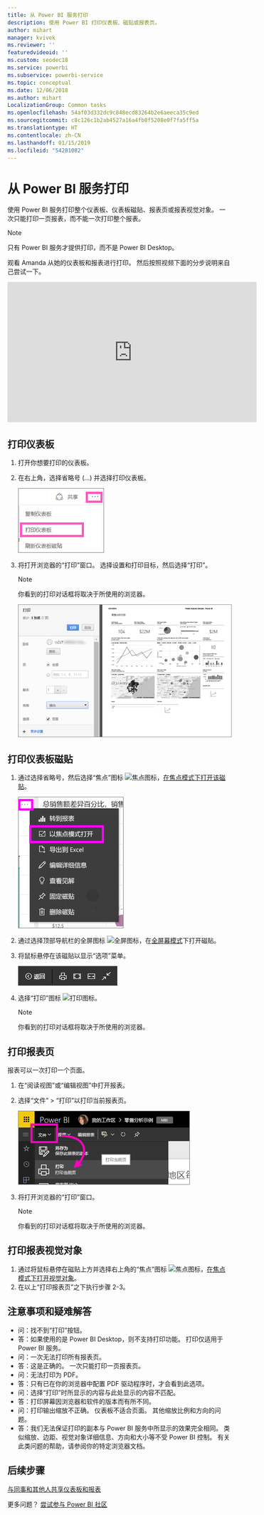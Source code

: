 ```yaml
---
title: 从 Power BI 服务打印
description: 使用 Power BI 打印仪表板、磁贴或报表页。
author: mihart
manager: kvivek
ms.reviewer: ''
featuredvideoid: ''
ms.custom: seodec18
ms.service: powerbi
ms.subservice: powerbi-service
ms.topic: conceptual
ms.date: 12/06/2018
ms.author: mihart
LocalizationGroup: Common tasks
ms.openlocfilehash: 54af03d332dc9c848ecd83264b2e6aeeca35c9ed
ms.sourcegitcommit: c8c126c1b2ab4527a16a4fb8f5208e0f7fa5ff5a
ms.translationtype: HT
ms.contentlocale: zh-CN
ms.lasthandoff: 01/15/2019
ms.locfileid: "54281082"
---
```

# <a name="printing-from-power-bi-service"></a>从 Power BI 服务打印
使用 Power BI 服务打印整个仪表板、仪表板磁贴、报表页或报表视觉对象。 一次只能打印一页报表，而不能一次打印整个报表。

> [!NOTE]
> 只有 Power BI 服务才提供打印，而不是 Power BI Desktop。
> 
> 

观看 Amanda 从她的仪表板和报表进行打印。 然后按照视频下面的分步说明来自己尝试一下。

<iframe width="560" height="315" src="https://www.youtube.com/embed/jtlLGRKBvXY" frameborder="0" allowfullscreen></iframe>

## <a name="print-a-dashboard"></a>打印仪表板
1. 打开你想要打印的仪表板。
2. 在右上角，选择省略号 (...) 并选择打印仪表板。
   
    ![仪表板打印选项](./media/end-user-print/pbi_print_dash_ellipses.png)
3. 将打开浏览器的“打印”窗口。 选择设置和打印目标，然后选择“打印”。
   
   > [!NOTE]
   > 你看到的打印对话框将取决于所使用的浏览器。
   > 
   
    ![打印对话框](./media/end-user-print/pbi_print_dash_new2.png)

## <a name="print-a-dashboard-tile"></a>打印仪表板磁贴
1. 通过选择省略号，然后选择“焦点”图标 ![焦点图标](./media/end-user-print/power-bi-focus-icon.png)，[在焦点模式下打开该磁贴](end-user-focus.md)。
   
    ![省略号菜单](./media/end-user-print/menu-options.png)
2. 通过选择顶部导航栏的全屏图标 ![全屏图标](./media/end-user-print/power-bi-full-screen-icon.png)，在[全屏幕模式](end-user-focus.md)下打开磁贴。
3. 将鼠标悬停在该磁贴以显示“选项”菜单。
   
    ![全屏选项菜单](./media/end-user-print/menu-options-new.png)
4. 选择“打印”图标 ![打印图标](./media/end-user-print/print-icon.png)。     
   
   > [!NOTE]
   > 你看到的打印对话框将取决于所使用的浏览器。
   > 
   > 

## <a name="print-a-report-page"></a>打印报表页
报表可以一次打印一个页面。

1. 在“阅读视图”或“编辑视图”中打开报表。
2. 选择“文件” > “打印”以打印当前报表页。
   
    ![Power BI 文件菜单](./media/end-user-print/power-bi-print.png)
3. 将打开浏览器的“打印”窗口。
   
   > [!NOTE]
   > 你看到的打印对话框将取决于所使用的浏览器。
   > 
   > 

## <a name="print-a-report-visual"></a>打印报表视觉对象
1. 通过将鼠标悬停在磁贴上方并选择右上角的“焦点”图标 ![焦点图标](./media/end-user-print/power-bi-focus-icon.png)，[在焦点模式下打开视觉对象](end-user-focus.md)。
2. 在以上“打印报表页”之下执行步骤 2-3。

## <a name="considerations-and-troubleshooting"></a>注意事项和疑难解答
* 问：找不到“打印”按钮。    
* 答：如果使用的是 Power BI Desktop，则不支持打印功能。  打印仅适用于 Power BI 服务。
* 问：一次无法打印所有报表页。    
* 答：这是正确的。 一次只能打印一页报表页。
* 问：无法打印为 PDF。    
* 答：只有已在你的浏览器中配置 PDF 驱动程序时，才会看到此选项。    
* 问：选择“打印”时所显示的内容与此处显示的内容不匹配。    
* 答：打印屏幕因浏览器和软件的版本而有所不同。
* 问：打印输出缩放不正确。  仪表板不适合页面。 其他缩放比例和方向的问题。    
* 答：我们无法保证打印的副本与 Power BI 服务中所显示的效果完全相同。 类似缩放、边距、视觉对象详细信息、方向和大小等不受 Power BI 控制。 有关此类问题的帮助，请参阅你的特定浏览器文档。      

## <a name="next-steps"></a>后续步骤
[与同事和其他人共享仪表板和报表](../service-share-dashboards.md)

更多问题？ [尝试参与 Power BI 社区](http://community.powerbi.com/)

